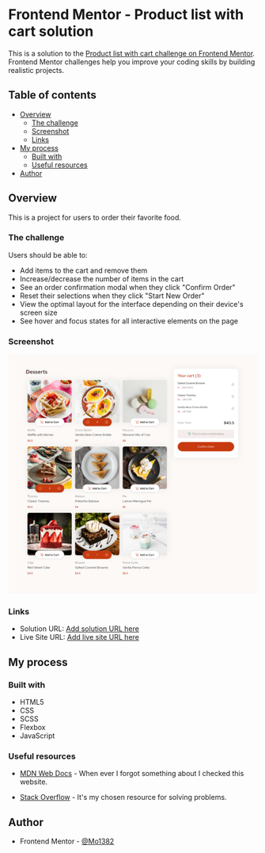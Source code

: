 # Frontend Mentor - Product list with cart solution

This is a solution to the [Product list with cart challenge on Frontend Mentor](https://www.frontendmentor.io/challenges/product-list-with-cart-5MmqLVAp_d). Frontend Mentor challenges help you improve your coding skills by building realistic projects.

## Table of contents

- [Overview](#overview)
  - [The challenge](#the-challenge)
  - [Screenshot](#screenshot)
  - [Links](#links)
- [My process](#my-process)
  - [Built with](#built-with)
  - [Useful resources](#useful-resources)
- [Author](#author)

## Overview

This is a project for users to order their favorite food.

### The challenge

Users should be able to:

- Add items to the cart and remove them
- Increase/decrease the number of items in the cart
- See an order confirmation modal when they click "Confirm Order"
- Reset their selections when they click "Start New Order"
- View the optimal layout for the interface depending on their device's screen size
- See hover and focus states for all interactive elements on the page

### Screenshot

![](/Screenshot.png)

### Links

- Solution URL: [Add solution URL here](https://github.com/Mo1382/product-list-with-cart-main)
- Live Site URL: [Add live site URL here](https://your-live-site-url.com)

## My process

### Built with

- HTML5
- CSS
- SCSS
- Flexbox
- JavaScript

### Useful resources

- [MDN Web Docs](https://developer.mozilla.org/en-US/) - When ever I forgot something about I checked this website.

- [Stack Overflow](https://stackoverflow.com/) - It's my chosen resource for solving problems.

## Author

- Frontend Mentor - [@Mo1382](https://www.frontendmentor.io/profile/Mo1382)
